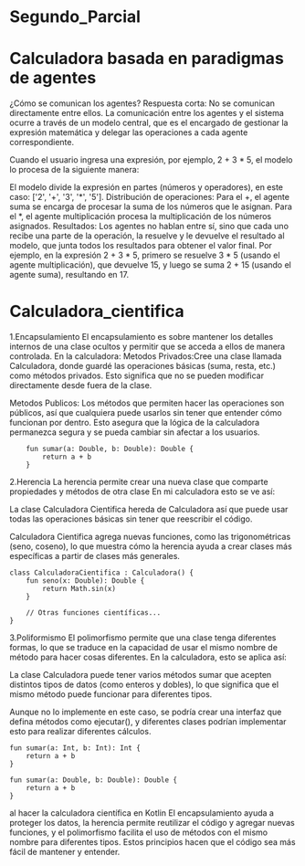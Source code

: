 # Segundo_Parcial

# Calculadora basada en paradigmas de agentes
¿Cómo se comunican los agentes?
Respuesta corta: No se comunican directamente entre ellos. La comunicación entre los agentes y el sistema ocurre a través de un modelo central, que es el encargado de gestionar la expresión matemática y delegar las operaciones a cada agente correspondiente.

Cuando el usuario ingresa una expresión, por ejemplo, 2 + 3 * 5, el modelo lo procesa de la siguiente manera:

 El modelo divide la expresión en partes (números y operadores), en este caso: ['2', '+', '3', '*', '5'].
Distribución de operaciones:
Para el +, el agente suma se encarga de procesar la suma de los números que le asignan.
Para el *, el agente multiplicación procesa la multiplicación de los números asignados.
Resultados: Los agentes no hablan entre sí, sino que cada uno recibe una parte de la operación, la resuelve y le devuelve el resultado al modelo, que junta todos los resultados para obtener el valor final.
Por ejemplo, en la expresión 2 + 3 * 5, primero se resuelve 3 * 5 (usando el agente multiplicación), que devuelve 15, y luego se suma 2 + 15 (usando el agente suma), resultando en 17.


# Calculadora_cientifica
1.Encapsulamiento
El encapsulamiento es sobre mantener los detalles internos de una clase ocultos y permitir que se acceda a ellos de manera controlada. En la calculadora:
 Metodos Privados:Cree una clase llamada Calculadora, donde guardé las operaciones básicas (suma, resta, etc.) como métodos privados. Esto significa que no se pueden modificar directamente desde fuera de la clase.

Metodos Publicos: Los métodos que permiten hacer las operaciones son públicos, así que cualquiera puede usarlos sin tener que entender cómo funcionan por dentro.
Esto asegura que la lógica de la calculadora permanezca segura y se pueda cambiar sin afectar a los usuarios.

```open class Calculadora {
    fun sumar(a: Double, b: Double): Double {
        return a + b
    }

```
2.Herencia
La herencia permite crear una nueva clase que comparte propiedades y métodos de otra clase En mi calculadora esto se ve así:

La clase Calculadora Cientifica hereda de Calculadora así que puede usar todas las operaciones básicas sin tener que reescribir el código.

 Calculadora Cientifica agrega nuevas funciones, como las trigonométricas (seno, coseno), lo que muestra cómo la herencia ayuda a crear clases más específicas a partir de clases más generales.
 
```
class CalculadoraCientifica : Calculadora() {
    fun seno(x: Double): Double {
        return Math.sin(x)
    }

    // Otras funciones científicas...
}
```
3.Poliformismo
El polimorfismo permite que una clase tenga diferentes formas, lo que se traduce en la capacidad de usar el mismo nombre de método para hacer cosas diferentes. En la calculadora, esto se aplica así:

 La clase Calculadora puede tener varios métodos sumar que acepten distintos tipos de datos (como enteros y dobles), lo que significa que el mismo método puede funcionar para diferentes tipos.

 Aunque no lo implemente en este caso, se podría crear una interfaz que defina métodos como ejecutar(), y diferentes clases podrían implementar esto para realizar diferentes cálculos.
```
fun sumar(a: Int, b: Int): Int {
    return a + b
}

fun sumar(a: Double, b: Double): Double {
    return a + b
}
```
 
al hacer la calculadora científica en Kotlin El encapsulamiento ayuda a proteger los datos, la herencia permite reutilizar el código y agregar nuevas funciones,
y el polimorfismo facilita el uso de métodos con el mismo nombre para diferentes tipos. Estos principios hacen que el código sea más fácil de mantener y entender.
